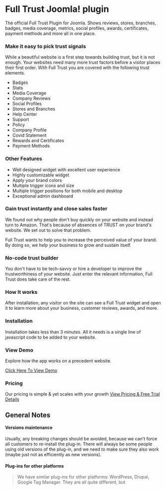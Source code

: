 # Full Trust Joomla! plugin

The official Full Trust Plugin for Joomla. Shows reviews, stores, branches, badges, media coverage, metrics, social profiles, awards, certificates, payment methods and more all in one place.

### Make it easy to pick trust signals

While a beautiful website is a first step towards building trust, but it is not enough. Your websites need many more trust factors before a visitor places their first order. With Full Trust you are covered with the following trust elements.

* Badges
* Stats
* Media Coverage
* Company Reviews
* Social Profiles
* Stores and Branches
* Help Center
* Support
* Policy
* Company Profile
* Covid Statement
* Rewards and Certificates
* Payment Methods

### Other Features
* Well designed widget with excellent user experience
* Highly customizable widget
* Apply your brand colors
* Multiple trigger icons and size
* Multiple trigger positions for both mobile and desktop
* Exceptional admin dashboard

### Gain trust instantly and close sales faster
We found out why people don't buy quickly on your website and instead turn to Amazon. That's because of absences of TRUST on your brand's website. We set out to solve that problem.

Full Trust wants to help you to increase the perceived value of your brand. By doing so, we help your business to grow and sustain itself.


### No-code trust builder
You don't have to be tech-savvy or hire a developer to improve the trustworthiness of your website. Just enter the relevant information, Full Trust does take care of the rest.



### How It works
After installation, any visitor on the site can see a Full Trust widget and open it to learn more about your business, customer reviews, awards, and more.


### Installation
Installation takes less than 3 minutes. All it needs is a single line of javascript code to be added to your website.

### View Demo
Explore how the app works on a precedent website.

[Click Here To View Demo](https://hikeorders.com/trust/demo/)


### Pricing
Our pricing is simple & yet scales with your growth
[View Pricing & Free Trial  Details](https://hikeorders.com/trust/pricing/?utm_source=wordpress.org&utm_medium=pricing&utm_campaign=wordpress-app-page "Pricing")


## General Notes

#### Versions maintenance
Usually, any breaking changes should be avoided, because we can't force all customers to re-install the plug-in. There
will always be some people using old versions of the plug-in, and we need to make sure they also work (maybe just not as efficiently as new versions).

#### Plug-ins for other platforms

> We have similar plug-ins for other platforms: WordPress, Drupal, Google Tag Manager. They are all quite different, but 




